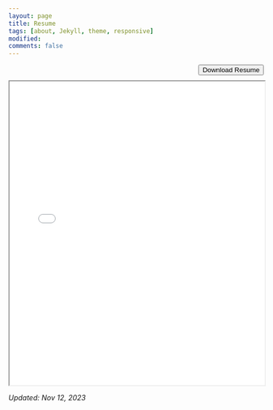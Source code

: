 ```yaml
---
layout: page
title: Resume
tags: [about, Jekyll, theme, responsive]
modified: 
comments: false
---
```


<!-- Button for downloading the resume -->
<div style="display: flex; justify-content: flex-end; margin-bottom: 10px;">
  <a href="/reports/Kundan_Kumar_Fall2023_Resume.docx.pdf" download="Kundan_Kumar_Resume.pdf">
    <button id="downloadResumeBtn">Download Resume</button>
  </a>
</div>

<!-- Display the resume iframe immediately -->
<iframe src="/reports/Kundan_Kumar_Fall2023_Resume.docx.pdf" width="100%" height="600px"></iframe>

*Updated: Nov 12, 2023*
